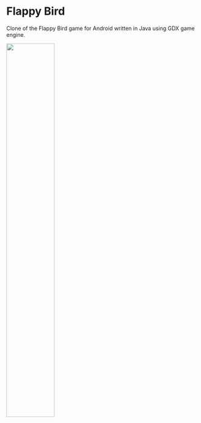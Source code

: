 # Flappy Bird

Clone of the Flappy Bird game for Android written in Java using GDX game engine.

<img src=https://user-images.githubusercontent.com/58310442/129646698-8c3bb207-8184-4ae2-8f58-a32a04e7bcd0.png width=50%/>
